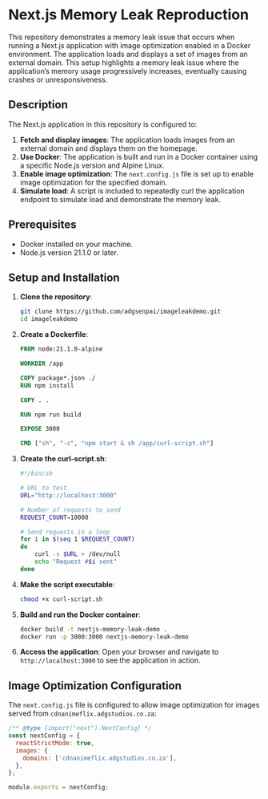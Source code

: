 # Next.js Memory Leak Reproduction

This repository demonstrates a memory leak issue that occurs when running a Next.js application with image optimization enabled in a Docker environment. The application loads and displays a set of images from an external domain. This setup highlights a memory leak issue where the application’s memory usage progressively increases, eventually causing crashes or unresponsiveness.

## Description

The Next.js application in this repository is configured to:

1. **Fetch and display images**: The application loads images from an external domain and displays them on the homepage.
2. **Use Docker**: The application is built and run in a Docker container using a specific Node.js version and Alpine Linux.
3. **Enable image optimization**: The `next.config.js` file is set up to enable image optimization for the specified domain.
4. **Simulate load**: A script is included to repeatedly curl the application endpoint to simulate load and demonstrate the memory leak.

## Prerequisites

- Docker installed on your machine.
- Node.js version 21.1.0 or later.

## Setup and Installation

1. **Clone the repository**:
    ```bash
    git clone https://github.com/adgsenpai/imageleakdemo.git
    cd imageleakdemo
    ```

2. **Create a Dockerfile**:
    ```dockerfile
    FROM node:21.1.0-alpine

    WORKDIR /app

    COPY package*.json ./
    RUN npm install

    COPY . .

    RUN npm run build

    EXPOSE 3000

    CMD ["sh", "-c", "npm start & sh /app/curl-script.sh"]
    ```

3. **Create the curl-script.sh**:
    ```bash
    #!/bin/sh

    # URL to test
    URL="http://localhost:3000"

    # Number of requests to send
    REQUEST_COUNT=10000

    # Send requests in a loop
    for i in $(seq 1 $REQUEST_COUNT)
    do
        curl -s $URL > /dev/null
        echo "Request #$i sent"
    done
    ```

4. **Make the script executable**:
    ```bash
    chmod +x curl-script.sh
    ```

5. **Build and run the Docker container**:
    ```bash
    docker build -t nextjs-memory-leak-demo .
    docker run -p 3000:3000 nextjs-memory-leak-demo
    ```

6. **Access the application**:
    Open your browser and navigate to `http://localhost:3000` to see the application in action.

## Image Optimization Configuration

The `next.config.js` file is configured to allow image optimization for images served from `cdnanimeflix.adgstudios.co.za`:

```javascript
/** @type {import("next").NextConfig} */
const nextConfig = {
  reactStrictMode: true,
  images: {
    domains: ['cdnanimeflix.adgstudios.co.za'],
  },
};

module.exports = nextConfig;
